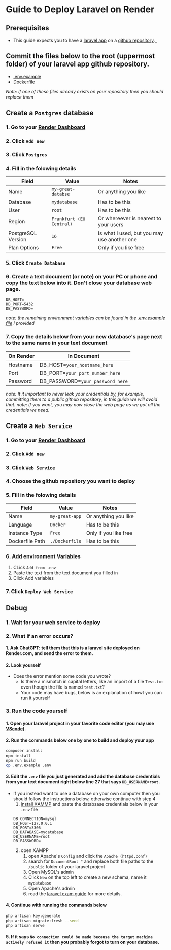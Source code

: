# Guide to Deploy Laravel on Render

## Prerequisites
- This guide expects you to have a [laravel app](https://laravel.com/docs/12.x/installation) on a [github repository](https://docs.github.com/en/repositories/creating-and-managing-repositories/creating-a-new-repository)._

## Commit the files below to the root (uppermost folder) of your laravel app github repository.
- [.env.example](https://github.com/SP4CEBARsystems/Deploy-Laravel-on-Render/blob/main/.env.example)
- [Dockerfile](https://github.com/SP4CEBARsystems/Deploy-Laravel-on-Render/blob/main/Dockerfile)
  
_Note: if one of these files already exists on your repository then you should replace them_

## Create a `Postgres` database
### 1. Go to your [Render Dashboard](https://dashboard.render.com/)
### 2. Click `Add new`
### 3. Click `Postgres`
### 4. Fill in the folowing details
| Field | Value | Notes |
|---|---|---|
| Name | `my-great-databse` | Or anything you like |
| Database | `mydatabase` | Has to be this |
| User | `root` | Has to be this |
| Region | `Frankfurt (EU Central)` | Or whereever is nearest to your users |
| PostgreSQL Version | `16` | Is what I used, but you may use another one |
| Plan Options | `Free` | Only if you like free |
### 5. Click `Create Database`
### 6. Create a text document (or note) on your PC or phone and copy the text below into it. Don't close your database web page.
```.env
DB_HOST=
DB_PORT=5432
DB_PASSWORD=
```
_note: the remaining environment variables can be found in the [.env.example file](https://github.com/SP4CEBARsystems/Deploy-Laravel-on-Render/blob/main/.env.example) I provided_
### 7. Copy the details below from your new database's page next to the same name in your text document
| On Render | In Document |
|---|---|
| Hostname | DB_HOST=`your_hostname_here` |
| Port | DB_PORT=`your_port_number_here` |
| Password | DB_PASSWORD=`your_password_here` |
  
_note: It it important to never leak your credentials by, for example, committing them to a public github repository, in this guide we will avoid that._
_note: If you want, you may now close the web page as we got all the credentials we need._
## Create a `Web Service`
### 1. Go to your [Render Dashboard](https://dashboard.render.com/)
### 2. Click `Add new`
### 3. Click `Web Service`
### 4. Choose the github repository you want to deploy
### 5. Fill in the folowing details
| Field | Value | Notes |
|---|---|---|
| Name | `my-great-app` | Or anything you like |
| Language | `Docker` | Has to be this |
| Instance Type | `Free` | Only if you like free |
| Dockerfile Path | `./Dockerfile` | Has to be this |
### 6. Add environment Variables
1. CLick `Add from .env`
2. Paste the text from the text document you filled in
3. Click Add variables
### 7. Click `Deploy Web Service`

## Debug
### 1. Wait for your web service to deploy
### 2. What if an error occurs?
#### 1. Ask ChatGPT: tell them that this is a laravel site deployed on Render.com, and send the error to them.
#### 2. Look yourself
- Does the error mention some code you wrote?
  - Is there a mismatch in capital letters, like an import of a file `Test.txt` even though the file is named `test.txt`?
  - Your code may have bugs, below is an explanation of howt you can run it yourself
### 3. Run the code yourself
#### 1. Open your laravel project in your favorite code editor (you may use [VScode](https://code.visualstudio.com/)).
#### 2. Run the commands below one by one to build and deploy your app
  ```sh
  composer install
  npm install
  npm run build
  cp .env.example .env
  ```
#### 3. Edit the `.env` file you just generated and add the database credentials from your text document right below line 27 that says `DB_USERNAME=root`.
  - If you instead want to use a database on your own computer then you should follow the instructions below, otherwise continue with step 4
    1. [install XAMMP](https://www.apachefriends.org/download.html) and paste the databsase credentials below in your `.env` file
      ```.env
      DB_CONNECTION=mysql
      DB_HOST=127.0.0.1
      DB_PORT=3306
      DB_DATABASE=mydatabase
      DB_USERNAME=root
      DB_PASSWORD=
      ```
    2. open XAMPP
        1. open Apache's `Config` and click the `Apache (httpd.conf)`
        2. search for `DocumentRoot "` and replace both file paths to the `/public` folder of your laravel project
        3. Open MySQL's admin
        4. Click `New` on the top left to create a new schema, name it `mydatabase`
        5. Open Apache's admin
        6. read the [laravel exam guide](https://github.com/SP4CEBARsystems/Deploy-Laravel-on-Render/blob/main/laravel-exam-guide.md) for more details.
#### 4. Continue with running the commands below
  ```sh
  php artisan key:generate
  php artisan migrate:fresh --seed
  php artisan serve
  ```
#### 5. If it says `No connection could be made because the target machine actively refused it` then you probably forgot to turn on your database.
